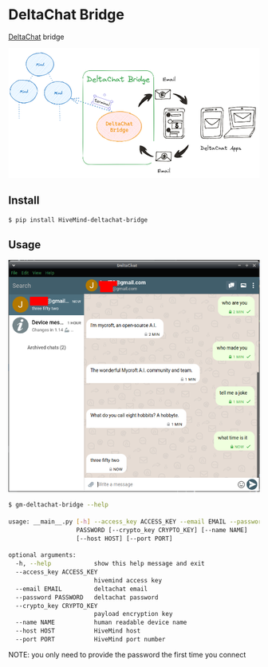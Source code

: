 # DeltaChat Bridge

[DeltaChat](https://delta.chat/en/) bridge 

![img_17.png](img_17.png)

## Install

```bash
$ pip install HiveMind-deltachat-bridge
```
## Usage

![img.png](https://github.com/JarbasHiveMind/HiveMind-deltachat-bridge/raw/master/img.png)

```bash
$ gm-deltachat-bridge --help

usage: __main__.py [-h] --access_key ACCESS_KEY --email EMAIL --password
                   PASSWORD [--crypto_key CRYPTO_KEY] [--name NAME]
                   [--host HOST] [--port PORT]

optional arguments:
  -h, --help            show this help message and exit
  --access_key ACCESS_KEY
                        hivemind access key
  --email EMAIL         deltachat email
  --password PASSWORD   deltachat password
  --crypto_key CRYPTO_KEY
                        payload encryption key
  --name NAME           human readable device name
  --host HOST           HiveMind host
  --port PORT           HiveMind port number
```

NOTE: you only need to provide the password the first time you connect